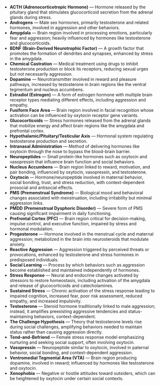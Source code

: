 - **ACTH (Adrenocorticotropic Hormone)** — Hormone released by the pituitary gland that stimulates glucocorticoid secretion from the adrenal glands during stress.  
- **Androgens** — Male sex hormones, primarily testosterone and related hormones, involved in aggression and other behaviors.  
- **Amygdala** — Brain region involved in processing emotions, particularly fear and aggression; heavily influenced by hormones like testosterone and glucocorticoids.  
- **BDNF (Brain-Derived Neurotrophic Factor)** — A growth factor that promotes the formation of dendrites and synapses, enhanced by stress in the amygdala.  
- **Chemical Castration** — Medical treatment using drugs to inhibit testosterone production or block its receptors, reducing sexual urges but not necessarily aggression.  
- **Dopamine** — Neurotransmitter involved in reward and pleasure pathways, increased by testosterone in brain regions like the ventral tegmentum and nucleus accumbens.  
- **Estradiol (Estrogen)** — A form of estrogen hormone with multiple brain receptor types mediating different effects, including aggression and empathy.  
- **Fusiform Face Area** — Brain region involved in facial recognition whose activation can be influenced by oxytocin receptor gene variants.  
- **Glucocorticoids** — Stress hormones released from the adrenal glands that mobilize energy and affect brain regions like the amygdala and prefrontal cortex.  
- **Hypothalamic/Pituitary/Testicular Axis** — Hormonal system regulating testosterone production and secretion.  
- **Intranasal Administration** — Method of delivering hormones like oxytocin through the nose to bypass the blood-brain barrier.  
- **Neuropeptides** — Small protein-like hormones such as oxytocin and vasopressin that influence brain function and social behaviors.  
- **Nucleus Accumbens** — Brain region linked to reward, motivation, and pair bonding, influenced by oxytocin, vasopressin, and testosterone.  
- **Oxytocin** — Hormone/neuropeptide involved in maternal behavior, social bonding, trust, and stress reduction, with context-dependent prosocial and antisocial effects.  
- **PMS (Premenstrual Syndrome)** — Biological mood and behavioral changes associated with menstruation, including irritability but minimal aggression links.  
- **PMDD (Premenstrual Dysphoric Disorder)** — Severe form of PMS causing significant impairment in daily functioning.  
- **Prefrontal Cortex (PFC)** — Brain region critical for decision-making, impulse control, and executive function, impaired by stress and hormonal modulation.  
- **Progesterone** — Hormone involved in the menstrual cycle and maternal aggression; metabolized in the brain into neurosteroids that modulate anxiety.  
- **Reactive Aggression** — Aggression triggered by perceived threats or provocations, enhanced by testosterone and stress hormones in predisposed individuals.  
- **Social Learning** — Process by which behaviors such as aggression become established and maintained independently of hormones.  
- **Stress Response** — Neural and endocrine changes activated by stressors to restore homeostasis, including activation of the amygdala and release of glucocorticoids and catecholamines.  
- **Sustained Stress** — Chronic activation of the stress response leading to impaired cognition, increased fear, poor risk assessment, reduced empathy, and increased impulsivity.  
- **Testosterone** — Steroid hormone traditionally linked to male aggression; instead, it amplifies preexisting aggressive tendencies and status-maintaining behaviors, context-dependent.  
- **The Challenge Hypothesis** — Theory that testosterone levels rise during social challenges, amplifying behaviors needed to maintain status rather than causing aggression directly.  
- **Tend-and-Befriend** — Female stress response model emphasizing nurturing and seeking social support, often involving oxytocin.  
- **Vasopressin** — Neuropeptide similar to oxytocin, involved in paternal behavior, social bonding, and context-dependent aggression.  
- **Ventromedial Tegmental Area (VTA)** — Brain region producing dopamine, involved in reward; influenced by hormones like testosterone and oxytocin.  
- **Xenophobia** — Negative or hostile attitudes toward outsiders, which can be heightened by oxytocin under certain social contexts.
